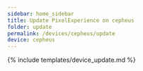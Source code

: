 ```yaml
---
sidebar: home_sidebar
title: Update PixelExperience on cepheus
folder: update
permalink: /devices/cepheus/update
device: cepheus
---
```

{% include templates/device_update.md %}
